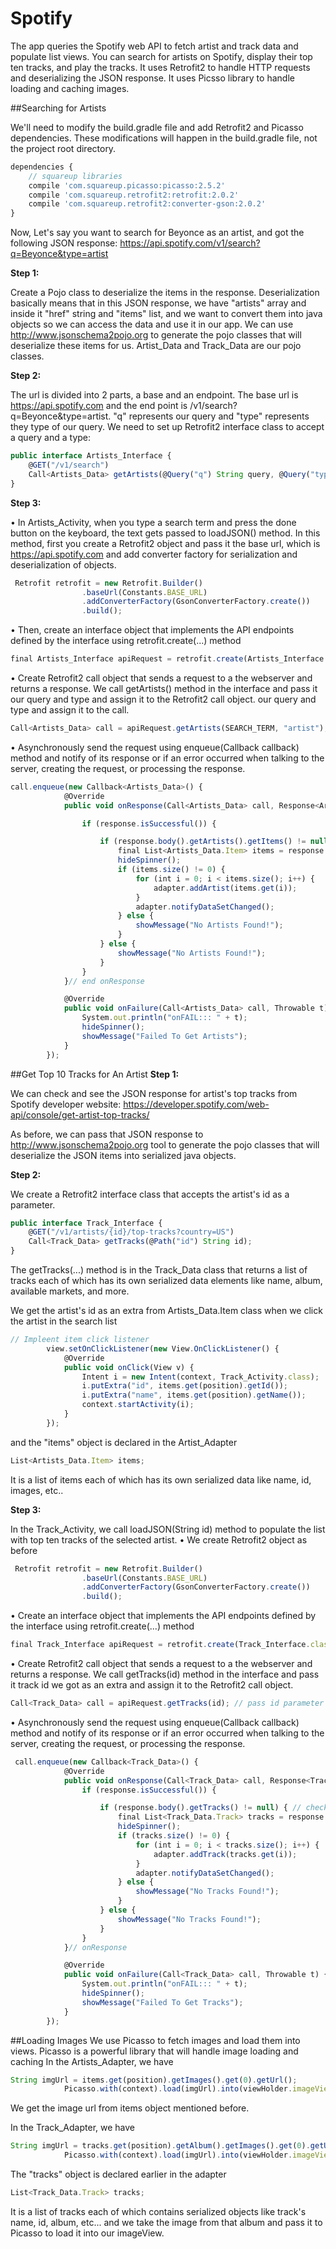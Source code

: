 # Spotify
The app queries the Spotify web API to fetch artist and track data and populate list views. You can search for artists on Spotify, display their top ten tracks, and play the tracks. It uses Retrofit2 to handle HTTP requests and deserializing the JSON response. It uses Picsso library to handle loading and caching images. 

##Searching for Artists

We'll need to modify the build.gradle file and add Retrofit2 and Picasso dependencies. These modifications will happen in the build.gradle file, not the project root directory.
```javascript
dependencies { 
    // squareup libraries
    compile 'com.squareup.picasso:picasso:2.5.2' 
    compile 'com.squareup.retrofit2:retrofit:2.0.2'
    compile 'com.squareup.retrofit2:converter-gson:2.0.2' 
}
```

Now, Let's say you want to search for Beyonce as an artist, and got the following JSON response:
https://api.spotify.com/v1/search?q=Beyonce&type=artist


**Step 1:**

Create a Pojo class to deserialize the items in the response. 
Deserialization basically means that in this JSON response, we have "artists" array and inside it "href" string and "items" 
list, and we want to convert them into java objects so we can access the data and use it in our app. We can use http://www.jsonschema2pojo.org to generate 
the pojo classes that will deserialize these items for us. Artist_Data and Track_Data are our pojo classes.


**Step 2:** 

The url is divided into 2 parts, a base and an endpoint. The base url is https://api.spotify.com and the end point
is /v1/search?q=Beyonce&type=artist. "q" represents our query and "type" represents they type of our query. 
We need to set up Retrofit2 interface class to accept a query and a type:
```javascript
public interface Artists_Interface {
    @GET("/v1/search")
    Call<Artists_Data> getArtists(@Query("q") String query, @Query("type") String type);
}
```


**Step 3:** 

• In Artists_Activity, when you type a search term and press the done button on the keyboard, the text gets passed to loadJSON() 
method. 
In this method, first you create a Retrofit2 object and pass it
the base url, which is https://api.spotify.com and add converter factory for serialization and deserialization of objects.
```javascript
 Retrofit retrofit = new Retrofit.Builder()
                .baseUrl(Constants.BASE_URL)
                .addConverterFactory(GsonConverterFactory.create())
                .build();
```
• Then, create an interface object that implements the API endpoints defined by the interface using retrofit.create(...) method
```javascript
final Artists_Interface apiRequest = retrofit.create(Artists_Interface.class);
```
• Create Retrofit2 call object that sends a request to a the webserver and returns a response. We call getArtists() method in the 
interface and pass it our query and type and assign it to the Retrofit2 call object.
our query and type and assign it to the call.
```javascript
Call<Artists_Data> call = apiRequest.getArtists(SEARCH_TERM, "artist"); // pass query to the endpoint
```
• Asynchronously send the request using enqueue(Callback<T> callback) method and notify of its response or if an error
occurred when talking to the server, creating the request, or processing the response.
```javascript
call.enqueue(new Callback<Artists_Data>() {
            @Override
            public void onResponse(Call<Artists_Data> call, Response<Artists_Data> response) {

                if (response.isSuccessful()) {

                    if (response.body().getArtists().getItems() != null) { // check data
                        final List<Artists_Data.Item> items = response.body().getArtists().getItems();
                        hideSpinner();
                        if (items.size() != 0) {
                            for (int i = 0; i < items.size(); i++) {
                                adapter.addArtist(items.get(i));
                            }
                            adapter.notifyDataSetChanged();
                        } else {
                            showMessage("No Artists Found!");
                        }
                    } else {
                        showMessage("No Artists Found!");
                    }
                }
            }// end onResponse

            @Override
            public void onFailure(Call<Artists_Data> call, Throwable t) {
                System.out.println("onFAIL::: " + t);
                hideSpinner();
                showMessage("Failed To Get Artists");
            }
        });
```





##Get Top 10 Tracks for An Artist
**Step 1:** 

We can check and see the JSON response for artist's top tracks from Spotify developer website:
https://developer.spotify.com/web-api/console/get-artist-top-tracks/

As before, we can pass that JSON response to http://www.jsonschema2pojo.org tool to generate the pojo classes that will 
deserialize the JSON items into serialized java objects.


**Step 2:** 

We create a Retrofit2 interface class that accepts the artist's id as a parameter.
```javascript
public interface Track_Interface {
    @GET("/v1/artists/{id}/top-tracks?country=US")
    Call<Track_Data> getTracks(@Path("id") String id);
}
```
The getTracks(...) method is in the Track_Data class that returns a list of tracks each of which has its own serialized data
elements like name, album, available markets, and more.

We get the artist's id as an extra from Artists_Data.Item class when we click the artist in the search list
```javascript
// Impleent item click listener
        view.setOnClickListener(new View.OnClickListener() {
            @Override
            public void onClick(View v) {
                Intent i = new Intent(context, Track_Activity.class);
                i.putExtra("id", items.get(position).getId());
                i.putExtra("name", items.get(position).getName());
                context.startActivity(i);
            }
        });
```
and the "items" object is declared in the Artist_Adapter
```javascript
List<Artists_Data.Item> items;
```
It is a list of items each of which has its own serialized data like name, id, images, etc..


**Step 3:** 

In the Track_Activity, we call loadJSON(String id) method to populate the list with top ten tracks of the selected artist.
• We create Retrofit2 object as before
```javascript
 Retrofit retrofit = new Retrofit.Builder()
                .baseUrl(Constants.BASE_URL)
                .addConverterFactory(GsonConverterFactory.create())
                .build();
```
 • Create an interface object that implements the API endpoints defined by the interface using retrofit.create(...) method
```javascript
final Track_Interface apiRequest = retrofit.create(Track_Interface.class);
```
• Create Retrofit2 call object that sends a request to a the webserver and returns a response. We call getTracks(id) method in the 
interface and pass it track id we got as an extra and assign it to the Retrofit2 call object.
```javascript
Call<Track_Data> call = apiRequest.getTracks(id); // pass id parameter to the endpoint
```
• Asynchronously send the request using enqueue(Callback<T> callback) method and notify of its response or if an error
occurred when talking to the server, creating the request, or processing the response.
```javascript
 call.enqueue(new Callback<Track_Data>() {
            @Override
            public void onResponse(Call<Track_Data> call, Response<Track_Data> response) {
                if (response.isSuccessful()) {

                    if (response.body().getTracks() != null) { // check data
                        final List<Track_Data.Track> tracks = response.body().getTracks();
                        hideSpinner();
                        if (tracks.size() != 0) {
                            for (int i = 0; i < tracks.size(); i++) {
                                adapter.addTrack(tracks.get(i));
                            }
                            adapter.notifyDataSetChanged();
                        } else {
                            showMessage("No Tracks Found!");
                        }
                    } else {
                        showMessage("No Tracks Found!");
                    }
                }
            }// onResponse

            @Override
            public void onFailure(Call<Track_Data> call, Throwable t) {
                System.out.println("onFAIL::: " + t);
                hideSpinner();
                showMessage("Failed To Get Tracks");
            }
        });
```



##Loading Images
We use Picasso to fetch images and load them into views. Picasso is a powerful library that will handle image
loading and caching
In the Artists_Adapter, we have
```javascript
String imgUrl = items.get(position).getImages().get(0).getUrl();
            Picasso.with(context).load(imgUrl).into(viewHolder.imageView);
```
We get the image url from items object mentioned before.

In the Track_Adapter, we have
```javascript
String imgUrl = tracks.get(position).getAlbum().getImages().get(0).getUrl();
            Picasso.with(context).load(imgUrl).into(viewHolder.imageView);
```
The "tracks" object is declared earlier in the adapter 
```javascript
List<Track_Data.Track> tracks;
```
It is a list of tracks each of which contains serialized objects like track's name, id, album, etc... and we take the image
from that album and pass it to Picasso to load it into our imageView.
